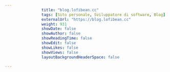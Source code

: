 ---
                title: "blog.lofibean.cc"
                tags: [Sito personale, Sviluppatore di software, Blog]
                externalUrl: "https://blog.lofibean.cc"
                weight: 931
                showDate: false
                showAuthor: false
                showReadingTime: false
                showEdit: false
                showLikes: false
                showViews: false
                layoutBackgroundHeaderSpace: false
                ---

